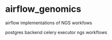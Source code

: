 # airflow_genomics
airflow implementations of NGS workfows

postgres backend
celery executor
ngs workflows


